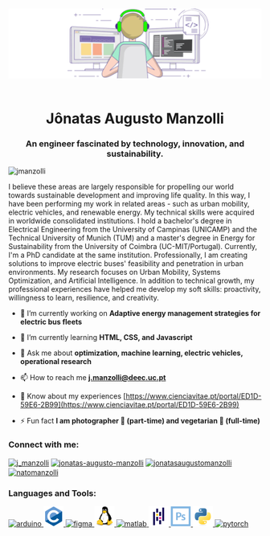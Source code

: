 <header><h1><img src="https://raw.githubusercontent.com/leorrose/leorrose/master/readme_header.gif"></h1></header>

<h1 align="center"> Jônatas Augusto Manzolli </h1>
<h3 align="center">An engineer fascinated by technology, innovation, and sustainability.</h3>

<p align="left"> <img src="https://komarev.com/ghpvc/?username=jmanzolli&label=Profile%20views&color=0e75b6&style=flat" alt="jmanzolli" /> </p>

<p align="left"> I believe these areas are largely responsible for propelling our world towards sustainable development and improving life quality. In this way, I have been performing my work in related areas - such as urban mobility, electric vehicles, and renewable energy.
  My technical skills were acquired in worldwide consolidated institutions. I hold a bachelor's degree in Electrical Engineering from the University of Campinas (UNICAMP) and the Technical University of Munich (TUM) and a master's degree in Energy for Sustainability from the University of Coimbra (UC-MIT/Portugal). Currently, I'm a PhD candidate at the same institution.
  Professionally, I am creating solutions to improve electric buses' feasibility and penetration in urban environments. My research focuses on Urban Mobility, Systems Optimization, and Artificial Intelligence. In addition to technical growth, my professional experiences have helped me develop my soft skills: proactivity, willingness to learn, resilience, and creativity. </p>

- 🔭 I’m currently working on **Adaptive energy management strategies for electric bus fleets**

- 🌱 I’m currently learning **HTML, CSS, and Javascript**

- 💬 Ask me about **optimization, machine learning, electric vehicles, operational research**

- 📫 How to reach me **j.manzolli@deec.uc.pt**

- 📄 Know about my experiences [https://www.cienciavitae.pt/portal/ED1D-59E6-2B99](https://www.cienciavitae.pt/portal/ED1D-59E6-2B99)

- ⚡ Fun fact **I am photographer 📸 (part-time) and vegetarian 🌱 (full-time)**

<h3 align="left">Connect with me:</h3>
<p align="left">
<a href="https://twitter.com/j_manzolli" target="blank"><img align="center" src="https://raw.githubusercontent.com/rahuldkjain/github-profile-readme-generator/master/src/images/icons/Social/twitter.svg" alt="j_manzolli" height="30" width="40" /></a>
<a href="https://linkedin.com/in/jonatas-augusto-manzolli" target="blank"><img align="center" src="https://raw.githubusercontent.com/rahuldkjain/github-profile-readme-generator/master/src/images/icons/Social/linked-in-alt.svg" alt="jonatas-augusto-manzolli" height="30" width="40" /></a>
<a href="https://fb.com/jonatasaugustomanzolli" target="blank"><img align="center" src="https://raw.githubusercontent.com/rahuldkjain/github-profile-readme-generator/master/src/images/icons/Social/facebook.svg" alt="jonatasaugustomanzolli" height="30" width="40" /></a>
<a href="https://instagram.com/natomanzolli" target="blank"><img align="center" src="https://raw.githubusercontent.com/rahuldkjain/github-profile-readme-generator/master/src/images/icons/Social/instagram.svg" alt="natomanzolli" height="30" width="40" /></a>
</p>

<h3 align="left">Languages and Tools:</h3>
<p align="left"> <a href="https://www.arduino.cc/" target="_blank" rel="noreferrer"> <img src="https://cdn.worldvectorlogo.com/logos/arduino-1.svg" alt="arduino" width="40" height="40"/> </a> <a href="https://www.cprogramming.com/" target="_blank" rel="noreferrer"> <img src="https://raw.githubusercontent.com/devicons/devicon/master/icons/c/c-original.svg" alt="c" width="40" height="40"/> </a> <a href="https://www.figma.com/" target="_blank" rel="noreferrer"> <img src="https://www.vectorlogo.zone/logos/figma/figma-icon.svg" alt="figma" width="40" height="40"/> </a> <a href="https://www.linux.org/" target="_blank" rel="noreferrer"> <img src="https://raw.githubusercontent.com/devicons/devicon/master/icons/linux/linux-original.svg" alt="linux" width="40" height="40"/> </a> <a href="https://www.mathworks.com/" target="_blank" rel="noreferrer"> <img src="https://upload.wikimedia.org/wikipedia/commons/2/21/Matlab_Logo.png" alt="matlab" width="40" height="40"/> </a> <a href="https://pandas.pydata.org/" target="_blank" rel="noreferrer"> <img src="https://raw.githubusercontent.com/devicons/devicon/2ae2a900d2f041da66e950e4d48052658d850630/icons/pandas/pandas-original.svg" alt="pandas" width="40" height="40"/> </a> <a href="https://www.photoshop.com/en" target="_blank" rel="noreferrer"> <img src="https://raw.githubusercontent.com/devicons/devicon/master/icons/photoshop/photoshop-line.svg" alt="photoshop" width="40" height="40"/> </a> <a href="https://www.python.org" target="_blank" rel="noreferrer"> <img src="https://raw.githubusercontent.com/devicons/devicon/master/icons/python/python-original.svg" alt="python" width="40" height="40"/> </a> <a href="https://pytorch.org/" target="_blank" rel="noreferrer"> <img src="https://www.vectorlogo.zone/logos/pytorch/pytorch-icon.svg" alt="pytorch" width="40" height="40"/> </a> </p>
